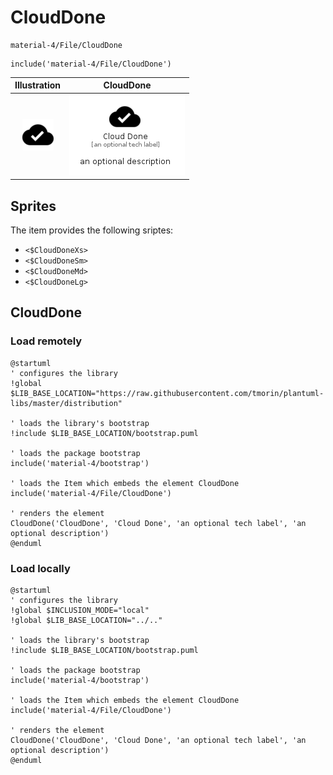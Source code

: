 # CloudDone


```text
material-4/File/CloudDone
```

```text
include('material-4/File/CloudDone')
```



| Illustration | CloudDone |
| :---: | :---: |
| ![illustration for Illustration](../../material-4/File/CloudDone.png) | ![illustration for CloudDone](../../material-4/File/CloudDone.Local.png) |



## Sprites
The item provides the following sriptes:

- `<$CloudDoneXs>`
- `<$CloudDoneSm>`
- `<$CloudDoneMd>`
- `<$CloudDoneLg>`





## CloudDone

### Load remotely
```plantuml
@startuml
' configures the library
!global $LIB_BASE_LOCATION="https://raw.githubusercontent.com/tmorin/plantuml-libs/master/distribution"

' loads the library's bootstrap
!include $LIB_BASE_LOCATION/bootstrap.puml

' loads the package bootstrap
include('material-4/bootstrap')

' loads the Item which embeds the element CloudDone
include('material-4/File/CloudDone')

' renders the element
CloudDone('CloudDone', 'Cloud Done', 'an optional tech label', 'an optional description')
@enduml
```

### Load locally
```plantuml
@startuml
' configures the library
!global $INCLUSION_MODE="local"
!global $LIB_BASE_LOCATION="../.."

' loads the library's bootstrap
!include $LIB_BASE_LOCATION/bootstrap.puml

' loads the package bootstrap
include('material-4/bootstrap')

' loads the Item which embeds the element CloudDone
include('material-4/File/CloudDone')

' renders the element
CloudDone('CloudDone', 'Cloud Done', 'an optional tech label', 'an optional description')
@enduml
```

